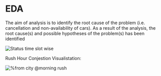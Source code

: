 # EDA
The aim of analysis is to identify the root cause of the problem (i.e. cancellation and non-availability of cars).
As a result of the analysis,  the root cause(s) and possible hypotheses of the problem(s) has been identified

![Status time slot wise](https://github.com/user-attachments/assets/5c7fa2af-fb78-4215-b2f8-a4b19b3e7dc1)

Rush Hour Conjestion Visualistation:


![%from city @morning rush](https://github.com/user-attachments/assets/cde3b0f6-eafc-4002-b172-6e846b4bd43a)

